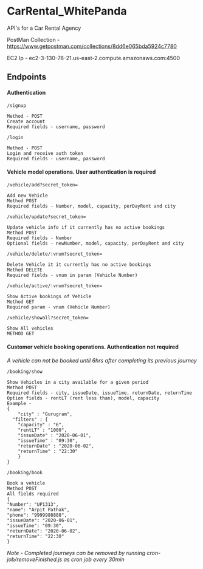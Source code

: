 # CarRental_WhitePanda
API's for a Car Rental Agency

PostMan Collection - https://www.getpostman.com/collections/8dd6e065bda5924c7780

EC2 Ip - ec2-3-130-78-21.us-east-2.compute.amazonaws.com:4500

## Endpoints
#### Authentication
`/signup`
	
	Method - POST
	Create account
	Required fields - username, password
`/login`
	
	Method - POST
	Login and receive auth token
	Required fields - username, password
	

#### Vehicle model operations. User authentication is required
`/vehicle/add?secret_token=`

    Add new Vehicle
    Method POST
    Required fields - Number, model, capacity, perDayRent and city
`/vehicle/update?secret_token=`

    Update vehicle info if it currently has no active bookings
    Method POST
    Required fields - Number
    Optional fields - newNumber, model, capacity, perDayRent and city
`/vehicle/delete/:vnum?secret_token=`

    Delete Vehicle it it currently has no active bookings
    Method DELETE
    Required fields - vnum in param (Vehicle Number)
`/vehicle/active/:vnum?secret_token=`

    Show Active bookings of Vehicle
    Method GET
    Required param - vnum (Vehicle Number)
`/vehicle/showall?secret_token=`

    Show All vehicles
    METHOD GET

#### Customer vehicle booking operations. Authentication not required

*A vehicle can not be booked until 6hrs after completing its previous journey*

`/booking/show`

    Show Vehicles in a city available for a given period
    Method POST
    Required fields - city, issueDate, issueTime, returnDate, returnTime
    Option fields - rentLT (rent less than), model, capacity
    Example - 
    {
	    "city" : "Gurugram",
      "filters" : {
        "capacity" : "6",
        "rentLT" : "1000",
        "issueDate" : "2020-06-01",
        "issueTime" : "09:30",
        "returnDate" : "2020-06-02",
        "returnTime" : "22:30"
        }
    }
`/booking/book`

	Book a vehicle
	Method POST
	All fields required
	{
	"Number": "UP1313",
	"name": "Arpit Pathak",
	"phone": "9999988888",
	"issueDate": "2020-06-01",
	"issueTime": "09:30",
	"returnDate": "2020-06-02",
	"returnTime": "22:30"
	}

*Note - Completed journeys can be removed by running cron-job/removeFinished.js as cron job every 30min*
